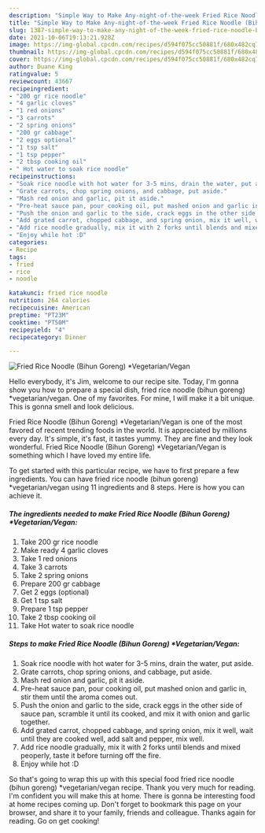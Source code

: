 ```yaml
---
description: "Simple Way to Make Any-night-of-the-week Fried Rice Noodle (Bihun Goreng) *Vegetarian/Vegan"
title: "Simple Way to Make Any-night-of-the-week Fried Rice Noodle (Bihun Goreng) *Vegetarian/Vegan"
slug: 1387-simple-way-to-make-any-night-of-the-week-fried-rice-noodle-bihun-goreng-vegetarian-vegan
date: 2021-10-06T19:13:21.928Z
image: https://img-global.cpcdn.com/recipes/d594f075cc50881f/680x482cq70/fried-rice-noodle-bihun-goreng-vegetarianvegan-recipe-main-photo.jpg
thumbnail: https://img-global.cpcdn.com/recipes/d594f075cc50881f/680x482cq70/fried-rice-noodle-bihun-goreng-vegetarianvegan-recipe-main-photo.jpg
cover: https://img-global.cpcdn.com/recipes/d594f075cc50881f/680x482cq70/fried-rice-noodle-bihun-goreng-vegetarianvegan-recipe-main-photo.jpg
author: Duane King
ratingvalue: 5
reviewcount: 43667
recipeingredient:
- "200 gr rice noodle"
- "4 garlic cloves"
- "1 red onions"
- "3 carrots"
- "2 spring onions"
- "200 gr cabbage"
- "2 eggs optional"
- "1 tsp salt"
- "1 tsp pepper"
- "2 tbsp cooking oil"
- " Hot water to soak rice noodle"
recipeinstructions:
- "Soak rice noodle with hot water for 3-5 mins, drain the water, put aside."
- "Grate carrots, chop spring onions, and cabbage, put aside."
- "Mash red onion and garlic, pit it aside."
- "Pre-heat sauce pan, pour cooking oil, put mashed onion and garlic in, stir them until the aroma comes out."
- "Push the onion and garlic to the side, crack eggs in the other side of sauce pan, scramble it until its cooked, and mix it with onion and garlic together."
- "Add grated carrot, chopped cabbage, and spring onion, mix it well, wait until they are cooked well, add salt and pepper, mix well."
- "Add rice noodle gradually, mix it with 2 forks until blends and mixed peoperly, taste it before turning off the fire."
- "Enjoy while hot :D"
categories:
- Recipe
tags:
- fried
- rice
- noodle

katakunci: fried rice noodle 
nutrition: 264 calories
recipecuisine: American
preptime: "PT23M"
cooktime: "PT50M"
recipeyield: "4"
recipecategory: Dinner

---
```



![Fried Rice Noodle (Bihun Goreng) *Vegetarian/Vegan](https://img-global.cpcdn.com/recipes/d594f075cc50881f/680x482cq70/fried-rice-noodle-bihun-goreng-vegetarianvegan-recipe-main-photo.jpg)

Hello everybody, it's Jim, welcome to our recipe site. Today, I'm gonna show you how to prepare a special dish, fried rice noodle (bihun goreng) *vegetarian/vegan. One of my favorites. For mine, I will make it a bit unique. This is gonna smell and look delicious.

Fried Rice Noodle (Bihun Goreng) *Vegetarian/Vegan is one of the most favored of recent trending foods in the world. It is appreciated by millions every day. It's simple, it's fast, it tastes yummy. They are fine and they look wonderful. Fried Rice Noodle (Bihun Goreng) *Vegetarian/Vegan is something which I have loved my entire life.




To get started with this particular recipe, we have to first prepare a few ingredients. You can have fried rice noodle (bihun goreng) *vegetarian/vegan using 11 ingredients and 8 steps. Here is how you can achieve it.

<!--inarticleads1-->

##### The ingredients needed to make Fried Rice Noodle (Bihun Goreng) *Vegetarian/Vegan:

1. Take 200 gr rice noodle
1. Make ready 4 garlic cloves
1. Take 1 red onions
1. Take 3 carrots
1. Take 2 spring onions
1. Prepare 200 gr cabbage
1. Get 2 eggs (optional)
1. Get 1 tsp salt
1. Prepare 1 tsp pepper
1. Take 2 tbsp cooking oil
1. Take  Hot water to soak rice noodle




<!--inarticleads2-->

##### Steps to make Fried Rice Noodle (Bihun Goreng) *Vegetarian/Vegan:

1. Soak rice noodle with hot water for 3-5 mins, drain the water, put aside.
1. Grate carrots, chop spring onions, and cabbage, put aside.
1. Mash red onion and garlic, pit it aside.
1. Pre-heat sauce pan, pour cooking oil, put mashed onion and garlic in, stir them until the aroma comes out.
1. Push the onion and garlic to the side, crack eggs in the other side of sauce pan, scramble it until its cooked, and mix it with onion and garlic together.
1. Add grated carrot, chopped cabbage, and spring onion, mix it well, wait until they are cooked well, add salt and pepper, mix well.
1. Add rice noodle gradually, mix it with 2 forks until blends and mixed peoperly, taste it before turning off the fire.
1. Enjoy while hot :D




So that's going to wrap this up with this special food fried rice noodle (bihun goreng) *vegetarian/vegan recipe. Thank you very much for reading. I'm confident you will make this at home. There is gonna be interesting food at home recipes coming up. Don't forget to bookmark this page on your browser, and share it to your family, friends and colleague. Thanks again for reading. Go on get cooking!
